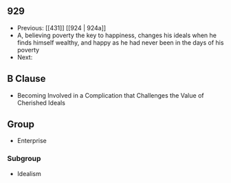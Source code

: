 ## 929
- Previous: [[431]] [[924 | 924a]] 
- A, believing poverty the key to happiness, changes his ideals when he finds himself wealthy, and happy as he had never been in the days of his poverty
- Next: 

## B Clause
- Becoming Involved in a Complication that Challenges the Value of Cherished Ideals

## Group
- Enterprise

### Subgroup
- Idealism

